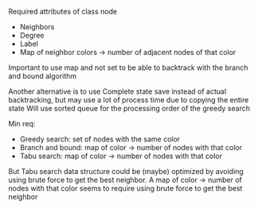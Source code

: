Required attributes of class node
- Neighbors
- Degree
- Label
- Map of neighbor colors -> number of adjacent nodes of that color

Important to use map and not set to be able to backtrack with the branch and bound algorithm

Another alternative is to use Complete state save instead of actual backtracking,
but may use a lot of process time due to copying the entire state
Will use sorted queue for the processing order of the greedy search

Min req:
- Greedy search: set of nodes with the same color
- Branch and bound: map of color -> number of nodes with that color
- Tabu search: map of color -> number of nodes with that color

But Tabu search data structure could be (maybe) optimized by avoiding using
brute force to get the best neighbor. A map of color -> number of nodes
with that color seems to require using brute force to get the best neighbor